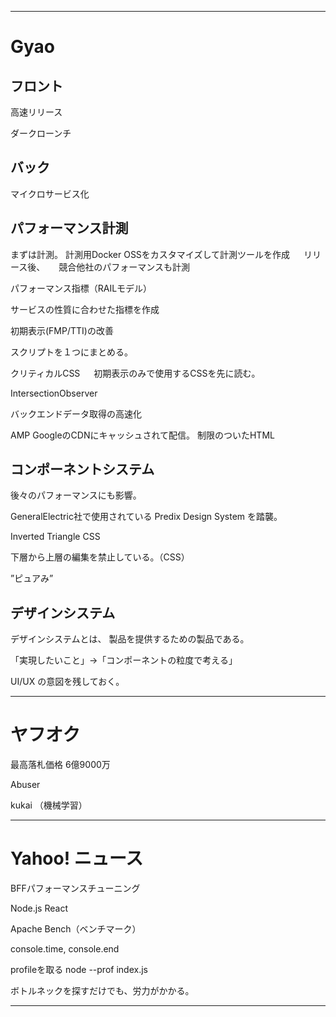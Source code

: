 _________________________________________________________________
# Gyao

## フロント
高速リリース

ダークローンチ


## バック
マイクロサービス化


## パフォーマンス計測
まずは計測。
計測用Docker
OSSをカスタマイズして計測ツールを作成
　 リリース後、
　 競合他社のパフォーマンスも計測


パフォーマンス指標（RAILモデル）

サービスの性質に合わせた指標を作成


初期表示(FMP/TTI)の改善

スクリプトを１つにまとめる。

クリティカルCSS
　 初期表示のみで使用するCSSを先に読む。

IntersectionObserver


バックエンドデータ取得の高速化

AMP  GoogleのCDNにキャッシュされて配信。
制限のついたHTML


## コンポーネントシステム
後々のパフォーマンスにも影響。


GeneralElectric社で使用されている Predix Design System を踏襲。

Inverted Triangle CSS

下層から上層の編集を禁止している。（CSS）


”ピュアみ”


## デザインシステム
デザインシステムとは、
製品を提供するための製品である。

「実現したいこと」→「コンポーネントの粒度で考える」

UI/UX の意図を残しておく。

_________________________________________________________________
# ヤフオク
最高落札価格 6億9000万

Abuser

kukai （機械学習）

_________________________________________________________________
# Yahoo! ニュース
BFFパフォーマンスチューニング

Node.js
React

Apache Bench（ベンチマーク）

console.time, console.end

profileを取る
node --prof index.js


ボトルネックを探すだけでも、労力がかかる。




_________________________________________________________________
